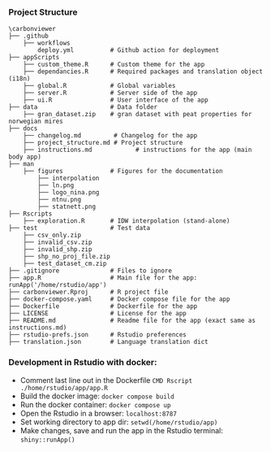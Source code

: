 ### Project Structure

```
\carbonviewer
├── .github
    ├── workflows
        deploy.yml          # Github action for deployment
├── appScripts
    ├── custom_theme.R      # Custom theme for the app 
    ├── dependancies.R      # Required packages and translation object (i18n)
    ├── global.R            # Global variables
    ├── server.R            # Server side of the app
    ├── ui.R                # User interface of the app
├── data                    # Data folder
    ├── gran_dataset.zip    # gran dataset with peat properties for norwegian mires
├── docs
    ├── changelog.md         # Changelog for the app
    ├── project_structure.md # Project structure
    ├── instructions.md            # instructions for the app (main body app)
├── man
    ├── figures             # Figures for the documentation
        ├── interpolation
        ├── ln.png
        ├── logo_nina.png
        ├── ntnu.png
        ├── statnett.png
├── Rscripts 
    ├── exploration.R       # IDW interpolation (stand-alone)
├── test                    # Test data
    ├── csv_only.zip
    ├── invalid_csv.zip
    ├── invalid_shp.zip
    ├── shp_no_proj_file.zip
    ├── test_dataset_cm.zip
├── .gitignore              # Files to ignore
├── app.R                   # Main file for the app: runApp('/home/rstudio/app')
├── carbonviewer.Rproj      # R project file
├── docker-compose.yaml     # Docker compose file for the app
├── Dockerfile              # Dockerfile for the app
├── LICENSE                 # License for the app
├── README.md               # Readme file for the app (exact same as instructions.md)
├── rstudio-prefs.json      # Rstudio preferences
├── translation.json        # Language translation dict 
```

### Development in Rstudio with docker:
- Comment last line out in the Dockerfile `CMD Rscript ./home/rstudio/app/app.R`
- Build the docker image: `docker compose build`
- Run the docker container: `docker compose up`
- Open the Rstudio in a browser: `localhost:8787`
- Set working directory to app dir: `setwd(/home/rstudio/app)`
- Make changes, save and run the app in the Rstudio terminal: `shiny::runApp()`


